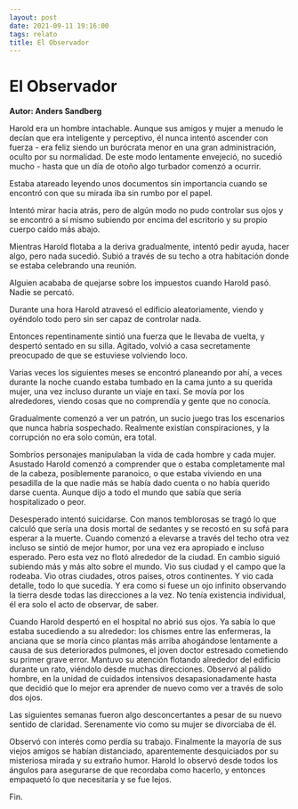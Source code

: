```yaml
---
layout: post
date: 2021-09-11 19:16:00
tags: relato
title: El Observador
---
```


# El Observador

**Autor: Anders Sandberg**

Harold era un hombre intachable. Aunque sus amigos y mujer a menudo le decían que era inteligente y perceptivo, él nunca intentó ascender con fuerza - era feliz siendo un burócrata menor en una gran administración, oculto por su normalidad. De este modo lentamente envejeció, no sucedió mucho - hasta que un día de otoño algo turbador comenzó a ocurrir.

Estaba atareado leyendo unos documentos sin importancia cuando se encontró con que su mirada iba sin rumbo por el papel.

Intentó mirar hacia atrás, pero de algún modo no pudo controlar sus ojos y se encontró a sí mismo subiendo por encima del escritorio y su propio cuerpo caído más abajo.

Mientras Harold flotaba a la deriva gradualmente, intentó pedir ayuda, hacer algo, pero nada sucedió. Subió a través de su techo a otra habitación donde se estaba celebrando una reunión.

Alguien acababa de quejarse sobre los impuestos cuando Harold pasó. Nadie se percató.

Durante una hora Harold atravesó el edificio aleatoriamente, viendo y oyéndolo todo pero sin ser capaz de controlar nada. 

Entonces repentinamente sintió una fuerza que le llevaba de vuelta, y despertó sentado en su silla. Agitado, volvió a casa secretamente preocupado de que se estuviese volviendo loco.

Varias veces los siguientes meses se encontró planeando por ahí, a veces durante la noche cuando estaba tumbado en la cama junto a su querida mujer, una vez incluso durante un viaje en taxi. Se movía por los alrededores, viendo cosas que no comprendía y gente que no conocía.

Gradualmente comenzó a ver un patrón, un sucio juego tras los
escenarios que nunca habría sospechado. Realmente existían
conspiraciones, y la corrupción no era solo común, era total.

Sombríos personajes manipulaban la vida de cada hombre y cada mujer. Asustado Harold comenzó a comprender que o estaba completamente mal de la cabeza, posiblemente paranoico, o que estaba viviendo en una pesadilla de la que nadie más se había dado cuenta o no había querido darse cuenta. Aunque dijo a todo el mundo que sabía que sería hospitalizado o peor.

Desesperado intentó suicidarse. Con manos temblorosas se tragó lo que calculó que sería una dosis mortal de sedantes y se recostó en su sofá para esperar a la muerte. Cuando comenzó a elevarse a través del techo otra vez incluso se sintió de mejor humor, por una vez era apropiado e incluso esperado. Pero esta vez no flotó alrededor de la ciudad. En cambio siguió subiendo más y más alto sobre el mundo. Vio sus ciudad y el campo que la rodeaba. Vio otras ciudades, otros países, otros continentes. Y vio cada detalle, todo lo que sucedía. Y era como si fuese un ojo infinito observando la tierra desde todas las direcciones
a la vez. No tenía existencia individual, él era solo el acto de
observar, de saber.

Cuando Harold despertó en el hospital no abrió sus ojos. Ya sabía lo que estaba sucediendo a su alrededor: los chismes entre las enfermeras, la anciana que se moría cinco plantas más arriba ahogándose lentamente a causa de sus deteriorados pulmones, el joven doctor estresado cometiendo su primer grave error. Mantuvo su atención flotando alrededor del edificio durante un rato, viéndolo desde muchas direcciones. Observó al pálido hombre, en la unidad de cuidados intensivos desapasionadamente hasta que decidió que lo mejor era aprender de nuevo como ver a través de solo dos ojos.

Las siguientes semanas fueron algo desconcertantes a pesar de su nuevo sentido de claridad. Serenamente vio como su mujer se divorciaba de él.

Observó con interés como perdía su trabajo. Finalmente la mayoría de sus viejos amigos se habían distanciado, aparentemente desquiciados por su misteriosa mirada y su extraño humor. Harold lo observó desde todos los ángulos para asegurarse de que recordaba como hacerlo, y entonces empaquetó lo que necesitaría y se fue lejos.

Fin.
